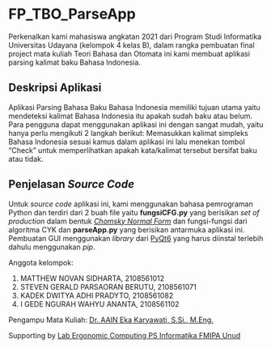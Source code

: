 # FP_TBO_ParseApp
Perkenalkan kami mahasiswa angkatan 2021 dari Program Studi Informatika Universitas Udayana (kelompok 4 kelas B),
dalam rangka pembuatan final project mata kuliah Teori Bahasa dan Otomata ini kami membuat aplikasi parsing kalimat baku Bahasa Indonesia.

## Deskripsi Aplikasi
Aplikasi Parsing Bahasa Baku Bahasa Indonesia memiliki tujuan utama yaitu mendeteksi kalimat Bahasa Indonesia itu apakah sudah baku atau belum. Para pengguna dapat menggunakan aplikasi ini dengan sangat mudah, yaitu hanya perlu mengikuti 2 langkah berikut: Memasukkan kalimat simpleks Bahasa Indonesia sesuai kamus dalam aplikasi ini lalu menekan tombol “Check” untuk memperlihatkan apakah kata/kalimat tersebut bersifat baku atau tidak.

## Penjelasan *Source Code*
Untuk *source code* aplikasi ini, kami menggunakan bahasa pemrograman Python dan terdiri dari 2 buah file yaitu **fungsiCFG.py** yang berisikan *set of production* dalam bentuk [*Chomsky Normal Form*](https://en.wikipedia.org/wiki/Chomsky_normal_form) dan fungsi-fungsi dari algoritma CYK dan **parseApp.py** yang berisikan antarmuka aplikasi ini. Pembuatan GUI menggunakan *library* dari [PyQt6](https://pypi.org/project/PyQt6/) yang harus diinstal terlebih dahulu menggunakan *pip*.

Anggota kelompok:
1. MATTHEW NOVAN SIDHARTA, 2108561012
2. STEVEN GERALD PARSAORAN BERUTU, 2108561071
3. KADEK DWITYA ADHI PRADYTO, 2108561082
4. I GEDE NGURAH WAHYU ANANTA, 2108561102

Pengampu Mata Kuliah:
[Dr. AAIN Eka Karyawati, S.Si., M.Eng.](https://udayananetworking.unud.ac.id/lecturer/2372-anak-agung-istri-ngurah-eka-karyawati)

Supporting by [Lab Ergonomic Computing PS Informatika FMIPA Unud](https://if.unud.ac.id/)
